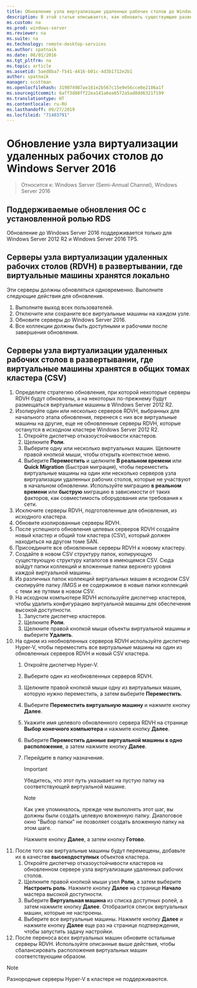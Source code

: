 ```yaml
---
title: Обновление узла виртуализации удаленных рабочих столов до Windows Server 2016
description: В этой статье описывается, как обновить существующие развертывания служб удаленных рабочих столов до Windows Server 2016.
ms.custom: na
ms.prod: windows-server
ms.reviewer: na
ms.suite: na
ms.technology: remote-desktop-services
ms.author: spatnaik
ms.date: 08/01/2016
ms.tgt_pltfrm: na
ms.topic: article
ms.assetid: 5aed8ba7-f541-4416-b01c-4d3b1712e2b1
author: spatnaik
manager: scottman
ms.openlocfilehash: 319074987ae161e2b567c15e9e56cce0e2106a1f
ms.sourcegitcommit: 6aff3d88ff22ea141a6ea6572a5ad8dd6321f199
ms.translationtype: HT
ms.contentlocale: ru-RU
ms.lasthandoff: 09/27/2019
ms.locfileid: "71403791"
---
```

# <a name="upgrading-your-remote-desktop-virtualization-host-to-windows-server-2016"></a>Обновление узла виртуализации удаленных рабочих столов до Windows Server 2016

>Относится к: Windows Server (Semi-Annual Channel), Windows Server 2016

## <a name="supported-os-upgrades-with-rds-role-installed"></a>Поддерживаемые обновления ОС с установленной ролью RDS
Обновление до Windows Server 2016 поддерживается только для Windows Server 2012 R2 и Windows Server 2016 TP5.

## <a name="rd-virtualization-host-servers-in-the-deployment-where-vms-are-stored-locally"></a>Серверы узла виртуализации удаленных рабочих столов (RDVH) в развертывании, где виртуальные машины хранятся локально
Эти серверы должны обновляться одновременно. Выполните следующие действия для обновления.

1. Выполните выход всех пользователей.
1. Отключите или сохраните все виртуальные машины на каждом узле. 
1. Обновите серверы до Windows Server 2016. 
1. Все коллекции должны быть доступными и рабочими после завершения обновления.      

## <a name="rd-virtualization-host-servers-in-the-deployment-where-vms-are-stored-in-cluster-shared-volumes-csv"></a>Серверы узла виртуализации удаленных рабочих столов в развертывании, где виртуальные машины хранятся в общих томах кластера (CSV) 

1. Определите стратегию обновления, при которой некоторые серверы RDVH будут обновлены, а на некоторых по-прежнему будут размещаться виртуальные машины в Windows Server 2012 R2.  
2. Изолируйте один или несколько серверов RDVH, выбранных для начального этапа обновления, перенеся с них все виртуальные машины на другие, еще не обновленные серверы RDVH, которые останутся в исходном кластере Windows Server 2012 R2.
    1. Откройте диспетчер отказоустойчивости кластеров. 
    1. Щелкните **Роли**. 
    1. Выберите одну или несколько виртуальных машин. Щелкните правой кнопкой мыши, чтобы открыть контекстное меню. 
    1. Выберите **Переместить** и щелкните **В реальном времени** или **Quick Migration** (Быстрая миграция), чтобы переместить виртуальные машины на один или несколько серверов узла виртуализации удаленных рабочих столов, которые не участвуют в начальном обновлении. Используйте миграцию **в реальном времени** или **быструю** миграцию в зависимости от таких факторов, как совместимость оборудования или требования к сети. 
3. Исключите серверы RDVH, подготовленные для обновления, из исходного кластера. 
4. Обновите изолированные серверы RDVH. 
5. После успешного обновления целевых серверов RDVH создайте новый кластер и общий том кластера (CSV), который должен находиться на другом томе SAN.
6. Присоедините все обновленные серверы RDVH к новому кластеру. 
7. Создайте в новом CSV структуру папок, копирующую существующую структуру каталогов в имеющемся CSV. Сюда войдут папки коллекций и вложенные папки верхнего уровня каждой виртуальной машины. 
8. Из различных папок коллекций виртуальных машин в исходном CSV скопируйте папку /IMGS и ее содержимое в новые папки коллекций с теми же путями в новом CSV. 
9. На исходном компьютере RDVH используйте диспетчер кластеров, чтобы удалить конфигурацию виртуальной машины для обеспечения высокой доступности.
    1. Запустите диспетчер кластеров. 
    1. Щелкните **Роли**. 
    1. Щелкните правой кнопкой мыши объекты виртуальной машины и выберите **Удалить**. 
10. На одном из необновленных серверов RDVH используйте диспетчер Hyper-V, чтобы переместить все виртуальные машины на один из обновленных серверов RDVH и новый CSV кластера.
    1. Откройте диспетчер Hyper-V. 
    2. Выберите один из необновленных серверов RDVH. 
    3. Щелкните правой кнопкой мыши одну из виртуальных машин, которую нужно переместить, а затем выберите **Переместить**. 
    4. Выберите **Переместить виртуальную машину** и нажмите кнопку **Далее**. 
    5. Укажите имя целевого обновленного сервера RDVH на странице **Выбор конечного компьютера** и нажмите кнопку **Далее**. 
    6. Выберите **Переместить данные виртуальной машины в одно расположение**, а затем нажмите кнопку **Далее**. 
    7. Перейдите в папку назначения. 
       > [!IMPORTANT]
       > Убедитесь, что этот путь указывает на пустую папку на соответствующей виртуальной машине. 

       > [!NOTE]
       > Как уже упоминалось, прежде чем выполнять этот шаг, вы должны были создать целевую вложенную папку. Диалоговое окно "Выбор папки" не позволяет создать вложенную папку на этом шаге. 
    
       Нажмите кнопку **Далее**, а затем кнопку **Готово**. 
11. После того как виртуальные машины будут перемещены, добавьте их в качестве **высокодоступных** объектов кластера.
     1. Откройте диспетчер отказоустойчивости кластеров на обновленном сервере узла виртуализации удаленных рабочих столов. 
     1. Щелкните правой кнопкой мыши узел **Роли**, а затем выберите **Настроить роль**. Нажмите кнопку **Далее** на странице **Начало** мастера высокой доступности. 
     1. Выберите **Виртуальная машина** из списка доступных ролей, а затем нажмите кнопку **Далее**. Отобразится список виртуальных машин, которые не настроены. 
     1. Выберите все виртуальные машины. Нажмите кнопку **Далее** и нажмите кнопку **Далее** еще раз на странице подтверждения, чтобы запустить задачу настройки.  
12. После переноса всех виртуальных машин обновите остальные серверы RDVH. Используйте описанные выше действия, чтобы сбалансировать расположения виртуальных машин соответствующим образом.

> [!NOTE]  
> Разнородные серверы Hyper-V в кластере не поддерживаются. 
